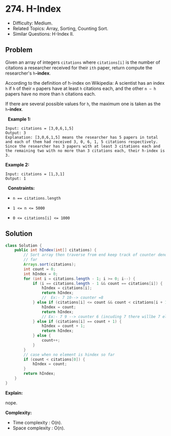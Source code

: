 # 274. H-Index

- Difficulty: Medium.
- Related Topics: Array, Sorting, Counting Sort.
- Similar Questions: H-Index II.

## Problem

Given an array of integers ```citations``` where ```citations[i]``` is the number of citations a researcher received for their ```ith``` paper, return compute the researcher's ```h```**-index**.

According to the definition of h-index on Wikipedia: A scientist has an index ```h``` if ```h``` of their ```n``` papers have at least ```h``` citations each, and the other ```n − h``` papers have no more than ```h``` citations each.

If there are several possible values for ```h```, the maximum one is taken as the ```h```**-index**.

 
**Example 1:**

```
Input: citations = [3,0,6,1,5]
Output: 3
Explanation: [3,0,6,1,5] means the researcher has 5 papers in total and each of them had received 3, 0, 6, 1, 5 citations respectively.
Since the researcher has 3 papers with at least 3 citations each and the remaining two with no more than 3 citations each, their h-index is 3.
```

**Example 2:**

```
Input: citations = [1,3,1]
Output: 1
```

 
**Constraints:**


	
- ```n == citations.length```
	
- ```1 <= n <= 5000```
	
- ```0 <= citations[i] <= 1000```



## Solution

```java
class Solution {
    public int hIndex(int[] citations) {
        // Sort array then traverse from end keep track of counter denoting total elements seen so
        // far
        Arrays.sort(citations);
        int count = 0;
        int hIndex = 0;
        for (int i = citations.length - 1; i >= 0; i--) {
            if (i == citations.length - 1 && count == citations[i]) {
                hIndex = citations[i];
                return hIndex;
                //  Ex:- 7 10--> counter =8
            } else if (citations[i] <= count && count < citations[i + 1]) {
                hIndex = count;
                return hIndex;
                // Ex:- 7 9 --> counter 6 (incuding 7 there willbe 7 elements)
            } else if (citations[i] == count + 1) {
                hIndex = count + 1;
                return hIndex;
            } else {
                count++;
            }
        }
        // case when no element is hindex so far
        if (count < citations[0]) {
            hIndex = count;
        }
        return hIndex;
    }
}
```

**Explain:**

nope.

**Complexity:**

* Time complexity : O(n).
* Space complexity : O(n).
